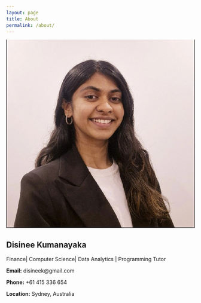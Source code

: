 ```yaml
---
layout: page
title: About
permalink: /about/
---
```



<!-- Sidebar -->
<aside class="w-72 bg-gray-800 p-6 flex flex-col justify-between">
  <div>
    <!-- Use your image here -->
    <img src="/assets/images/about/1720595057457.jpeg" 
         alt="Disinee's Profile" 
         class="w-10 h-10 rounded-full mx-auto shadow mb-4" />
         
  <h2 class="text-center text-xl font-bold">Disinee Kumanayaka</h2>
    <p class="text-center text-sm text-gray-400">Finance| Computer Science| Data Analytics | Programming Tutor</p>

  <div class="mt-6 space-y-2 text-sm text-gray-300">
      <p><strong>Email:</strong> disineek@gmail.com</p>
      <p><strong>Phone:</strong> +61 415 336 654</p>
      <p><strong>Location:</strong> Sydney, Australia</p>
  </div>
  </div>

  <!-- Social Icons -->
  <div class="flex gap-4 justify-center mt-6">
    <a href="#" class="text-xl hover:text-yellow-400"><i class="fab fa-github"></i></a>
    <a href="#" class="text-xl hover:text-blue-500"><i class="fab fa-linkedin"></i></a>
  </div>
</aside>